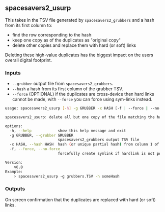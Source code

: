 ## spacesavers2_usurp

This takes in the TSV file generated by `spacesavers2_grubbers` and a hash from its first column to:

- find the row corresponding to the hash
- keep one copy as of the duplicates as "original copy"
- delete other copies and replace them with hard (or soft) links

Deleting these high-value duplicates has the biggest impact on the users overall digital footprint.

### Inputs

- `--grubber` output file from `spacesavers2_grubbers`.
- `--hash` a hash from its first column of the grubber TSV.
- `--force` (OPTIONAL) if the duplicates are cross-device then hard links cannot be made, with `--force` you can force using sym-links instead.

```bash
usage: spacesavers2_usurp [-h] -g GRUBBER -x HASH [-f | --force | --no-force]

spacesavers2_usurp: delete all but one copy of the file matching the hash and replace all other copies with hardlinks

options:
  -h, --help            show this help message and exit
  -g GRUBBER, --grubber GRUBBER
                        spacesavers2_grubbers output TSV file
  -x HASH, --hash HASH  hash (or unique partial hash) from column 1 of spacesavers2_grubbers TSV file
  -f, --force, --no-force
                        forcefully create symlink if hardlink is not possible

Version:
    v0.8
Example:
    > spacesavers2_usurp -g grubbers.TSV -h someHash
```

### Outputs

On screen confirmation that the duplicates are replaced with hard (or soft) links.
